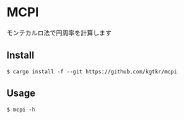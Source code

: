 # MCPI
モンテカルロ法で円周率を計算します

## Install
```
$ cargo install -f --git https://github.com/kgtkr/mcpi
```

## Usage
```
$ mcpi -h
```